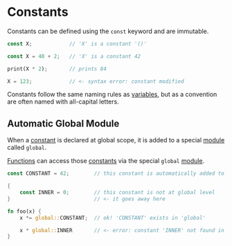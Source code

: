 Constants
=========

Constants can be defined using the `const` keyword and are immutable.

```rust
const X;            // 'X' is a constant '()'

const X = 40 + 2;   // 'X' is a constant 42

print(X * 2);       // prints 84

X = 123;            // <- syntax error: constant modified
```


Constants follow the same naming rules as [variables](../variables/variables.md),
but as a convention are often named with all-capital letters.


Automatic Global Module
-----------------------

When a [constant](../variables/constants.md) is declared at global scope, it is added to a special
[module](../modules/index.md) called `global`.

[Functions](../functions/functions.md) can access those [constants](../variables/constants.md) via the special `global`
[module](../modules/index.md).

```rust
const CONSTANT = 42;        // this constant is automatically added to 'global'

{
    const INNER = 0;        // this constant is not at global level
}                           // <- it goes away here

fn foo(x) {
    x *= global::CONSTANT;  // ok! 'CONSTANT' exists in 'global'

    x * global::INNER       // <- error: constant 'INNER' not found in 'global'
}
```
